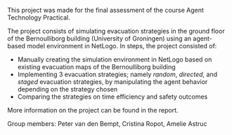 This project was made for the final assessment of the course Agent Technology Practical.

The project consists of simulating evacuation strategies in the ground floor of the Bernoulliborg building (University of Groningen) using an agent-based model environment in NetLogo.
In steps, the project consisted of:
- Manually creating the simulation environment in NetLogo based on existing evacuation maps of the Bernoulliborg building
- Implementing 3 evacuation strategies; namely _random_, _directed_, and _staged_ evacuation strategies, by manipulating the agent behavior depending on the strategy chosen
- Comparing the strategies on time efficiency and safety outcomes

More information on the project can be found in the report.


Group members: Peter van den Bempt, Cristina Ropot, Amelie Astruc
